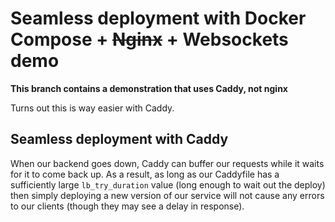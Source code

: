 # Seamless deployment with Docker Compose + ~~Nginx~~ + Websockets demo

**This branch contains a demonstration that uses Caddy, not nginx**

Turns out this is way easier with Caddy.

## Seamless deployment with Caddy

When our backend goes down, Caddy can buffer our requests while it waits
for it to come back up. As a result, as long as our Caddyfile has a sufficiently
large `lb_try_duration` value (long enough to wait out the deploy) then
simply deploying a new version of our service will not cause any errors to our
clients (though they may see a delay in response).

